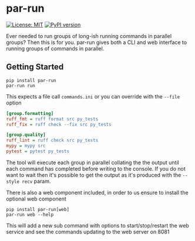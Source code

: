 # par-run
[![License: MIT](https://img.shields.io/badge/license-MIT-C06524)](https://github.com/nazq/par-run/blob/main/LICENSE)
[![PyPI version](https://badge.fury.io/py/par-run.svg)](https://badge.fury.io/py/par-run)

Ever needed to run groups of long-ish running commands in parallel groups? Then this is for you. par-run gives both a CLI and web interface to running groups of commands in parallel.  

## Getting Started

```shell
pip install par-run
par-run run
```

This expects a file call `commands.ini` or you can override with the `--file` option

```ini
[group.formatting]
ruff_fmt = ruff format src py_tests
ruff_fix = ruff check --fix src py_tests

[group.quality]
ruff_lint = ruff check src py_tests
mypy = mypy src
pytest = pytest py_tests
```

The tool will execute each group in parallel collating the the output until each command has completed before writing to the console. If you do not want to wait then it's possible to get the output as it's produced with the `--style recv` param.

There is also a web component included, in order to us ensure to install the optional web component

```shell
pip install par-run[web]
par-run web --help
```

This will add a new sub command with options to start/stop/restart the web service and see the commands updating to the web server on 8081
